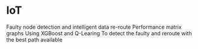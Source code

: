 # IoT
Faulty  node detection and intelligent data re-route
Performance matrix graphs 
Using XGBoost and Q-Learing
To detect the faulty and reroute with the best path available
